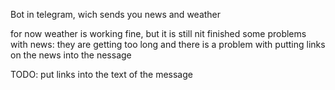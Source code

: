 Bot in telegram, wich sends you news and weather 

for now weather is working fine, but it is still nit finished
some problems with news: they are getting too long and there is a problem with putting links on the news into the nessage

TODO:
put links into the text of the message 
